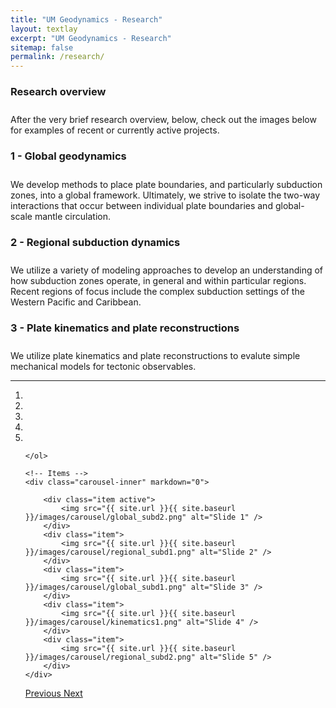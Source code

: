 ```yaml
---
title: "UM Geodynamics - Research"
layout: textlay
excerpt: "UM Geodynamics - Research"
sitemap: false
permalink: /research/
---
```


<h3 style="font-weight: bold">Research overview</h3> 
<p style="padding-top:10px">
After the very brief research overview, below, check out the images below for examples of recent or currently active projects.
</p>

<h3 style="font-weight: bold">1 - Global geodynamics</h3>
<p style="padding-top:10px">
We develop methods to place plate boundaries, and particularly subduction zones, into a global framework. Ultimately, we strive to isolate the two-way interactions that occur between individual plate boundaries and global-scale mantle circulation.
</p>

<h3 style="font-weight: bold">2 - Regional subduction dynamics</h3>
<p style="padding-top:10px">
We utilize a variety of modeling approaches to develop an understanding of how subduction zones operate, in general and within particular regions. Recent regions of focus include the complex subduction settings of the Western Pacific and Caribbean.
</p>

<h3 style="font-weight: bold">3 - Plate kinematics and plate reconstructions</h3>
<p style="padding-top:10px">
We utilize plate kinematics and plate reconstructions to evalute simple mechanical models for tectonic observables.
</p>

<hr size="20" noshade> 

<div markdown="0" id="carousel" class="carousel slide" data-ride="carousel" data-interval="false" data-pause="hover" >
    <!-- Menu -->
    <ol class="carousel-indicators">
        <li data-target="#carousel" data-slide-to="0" class="active"></li>
        <li data-target="#carousel" data-slide-to="1"></li>
        <li data-target="#carousel" data-slide-to="2"></li>
        <li data-target="#carousel" data-slide-to="3"></li>
        <li data-target="#carousel" data-slide-to="4"></li>

    </ol>

    <!-- Items -->
    <div class="carousel-inner" markdown="0">

        <div class="item active">
            <img src="{{ site.url }}{{ site.baseurl }}/images/carousel/global_subd2.png" alt="Slide 1" />
        </div>
        <div class="item">
            <img src="{{ site.url }}{{ site.baseurl }}/images/carousel/regional_subd1.png" alt="Slide 2" />
        </div>
        <div class="item">
            <img src="{{ site.url }}{{ site.baseurl }}/images/carousel/global_subd1.png" alt="Slide 3" />
        </div>
        <div class="item">
            <img src="{{ site.url }}{{ site.baseurl }}/images/carousel/kinematics1.png" alt="Slide 4" />
        </div>
        <div class="item">
            <img src="{{ site.url }}{{ site.baseurl }}/images/carousel/regional_subd2.png" alt="Slide 5" />
        </div>
    </div>
  <a class="left carousel-control" href="#carousel" role="button" data-slide="prev">
    <span class="glyphicon glyphicon-chevron-left" aria-hidden="true"></span>
    <span class="sr-only">Previous</span>
  </a>
  <a class="right carousel-control" href="#carousel" role="button" data-slide="next">
    <span class="glyphicon glyphicon-chevron-right" aria-hidden="true"></span>
    <span class="sr-only">Next</span>
  </a>
</div>
